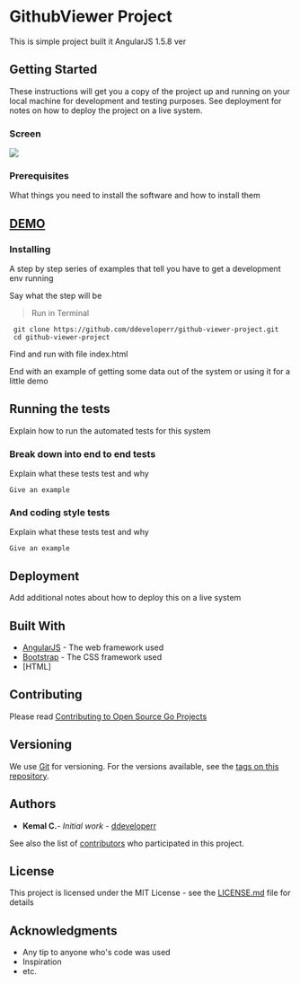 #  GithubViewer Project

This is simple project built it AngularJS 1.5.8 ver

## Getting Started

These instructions will get you a copy of the project up and running on your local machine for development and testing purposes. See deployment for notes on how to deploy the project on a live system.

### Screen
![](http://i.imgur.com/gtop5Sb.jpg?1)

### Prerequisites

What things you need to install the software and how to install them


## [DEMO](https://plnkr.co/edit/47BxH5INul3H4qz3eD5K?p=preview)


### Installing

A step by step series of examples that tell you have to get a development env running

Say what the step will be

> Run in Terminal
```
 git clone https://github.com/ddeveloperr/github-viewer-project.git
 cd github-viewer-project
```

Find and run with file index.html

End with an example of getting some data out of the system or using it for a little demo

## Running the tests

Explain how to run the automated tests for this system

### Break down into end to end tests

Explain what these tests test and why

```
Give an example
```

### And coding style tests

Explain what these tests test and why

```
Give an example
```

## Deployment

Add additional notes about how to deploy this on a live system

## Built With

* [AngularJS](https://angularjs.org/) - The web framework used
* [Bootstrap](http://getbootstrap.com/) - The CSS framework used
* [HTML]

## Contributing

Please read [Contributing to Open Source Go Projects](https://robots.thoughtbot.com/contributing-to-open-source-golang-projects)

## Versioning

We use [Git](https://git-scm.com/) for versioning. For the versions available, see the [tags on this repository](https://github.com/your/project/tags). 

## Authors

* **Kemal C.**- *Initial work* - [ddeveloperr](https://github.com/ddeveloperr/github-viewer-project)

See also the list of [contributors](https://github.com/your/project/contributors) who participated in this project.

## License

This project is licensed under the MIT License - see the [LICENSE.md](https://github.com/ddeveloperr/readme-templates/blob/master/LICENCE.md) file for details

## Acknowledgments

* Any tip to anyone who's code was used
* Inspiration
* etc.

